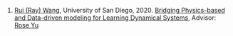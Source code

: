 1. [Rui (Ray) Wang](https://rui1521.github.io), University of San Diego, 2020. [Bridging Physics-based and Data-driven modeling for Learning Dynamical Systems](http://proceedings.mlr.press/v144/wang21a/wang21a.pdf), Advisor: [Rose Yu](https://roseyu.com/)

